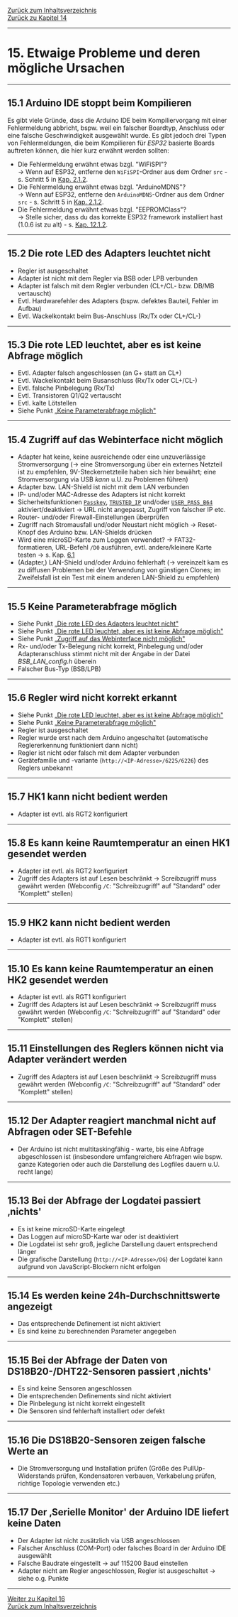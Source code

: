 [Zurück zum Inhaltsverzeichnis](inhaltsverzeichnis.md)  
[Zurück zu Kapitel 14](kap14.md)  
    
---
    
# 15. Etwaige Probleme und deren mögliche Ursachen
---
   
## 15.1 Arduino IDE stoppt beim Kompilieren  
Es gibt viele Gründe, dass die Arduino IDE beim Kompiliervorgang mit einer Fehlermeldung abbricht, bspw. weil ein falscher Boardtyp, Anschluss oder eine falsche Geschwindigkeit ausgewählt wurde. Es gibt jedoch drei Typen von Fehlermeldungen, die beim Kompilieren für *ESP32* basierte Boards auftreten können, die hier kurz erwähnt werden sollten:  
- Die Fehlermeldung erwähnt etwas bzgl. "WiFiSPI"?  
→ Wenn auf ESP32, entferne den `WiFiSPI`-Ordner aus dem Ordner `src` - s. Schritt 5 in [Kap. 2.1.2](kap02.md#212-installation-auf-dem-esp32).
- Die Fehlermeldung erwähnt etwas bzgl. "ArduinoMDNS"?  
→ Wenn auf ESP32, entferne den `ArduinoMDNS`-Ordner aus dem Ordner `src` - s. Schritt 5 in [Kap. 2.1.2](kap02.md#212-installation-auf-dem-esp32).
- Die Fehlermeldung erwähnt etwas bzgl. "EEPROMClass"?  
→ Stelle sicher, dass du das korrekte ESP32 framework installiert hast (1.0.6 ist zu alt) - s. [Kap. 12.1.2](kap12.md#1212-esp32).  
  
---
  
## 15.2 Die rote LED des Adapters leuchtet nicht

- Regler ist ausgeschaltet
- Adapter ist nicht mit dem Regler via BSB oder LPB verbunden
- Adapter ist falsch mit dem Regler verbunden (CL+/CL- bzw. DB/MB vertauscht)
- Evtl. Hardwarefehler des Adapters (bspw. defektes Bauteil, Fehler im Aufbau)
- Evtl. Wackelkontakt beim Bus-Anschluss (Rx/Tx oder CL+/CL-)  
    
---
    
## 15.3 Die rote LED leuchtet, aber es ist keine Abfrage möglich

- Evtl. Adapter falsch angeschlossen (an G+ statt an CL+)
- Evtl. Wackelkontakt beim Busanschluss (Rx/Tx oder CL+/CL-)
- Evtl. falsche Pinbelegung (Rx/Tx)
- Evtl. Transistoren Q1/Q2 vertauscht
- Evtl. kalte Lötstellen
- Siehe Punkt [„Keine Parameterabfrage möglich"](kap14.md#144-keine-parameterabfrage-möglich)  
    
---
    

## 15.4 Zugriff auf das Webinterface nicht möglich
- Adapter hat keine, keine ausreichende oder eine unzuverlässige Stromversorgung 
(→ eine Stromversorgung über ein externes Netzteil ist zu empfehlen, 9V-Steckernetzteile 
haben sich hier bewährt; eine Stromversorgung via USB *kann* u.U. zu Problemen führen) 
- Adapter bzw. LAN-Shield ist nicht mit dem LAN verbunden 
- IP- und/oder MAC-Adresse des Adapters ist nicht korrekt 
- Sicherheitsfunktionen [`Passkey`](kap05.md), [`TRUSTED_IP`](kap05.md) und/oder [`USER_PASS_B64`](kap05.md)
aktiviert/deaktiviert → URL nicht angepasst, Zugriff von falscher IP etc.
- Router- und/oder Firewall-Einstellungen überprüfen 
- Zugriff nach Stromausfall und/oder Neustart nicht möglich → Reset-Knopf des Arduino bzw. LAN-Shields drücken
- Wird eine microSD-Karte zum Loggen verwendet? → FAT32-formatieren, URL-Befehl `/D0` ausführen, 
evtl. andere/kleinere Karte testen → s. Kap. [6.1](kap06.md#61-loggen-von-daten) 
- (Adapter,) LAN-Shield und/oder Arduino fehlerhaft (→ vereinzelt kam es zu diffusen
Problemen bei der Verwendung von günstigen Clones; im Zweifelsfall ist ein Test mit einem anderen LAN-Shield zu empfehlen)  

    
---
    

## 15.5 Keine Parameterabfrage möglich

- Siehe Punkt [„Die rote LED des Adapters leuchtet nicht"](kap15.md#151-die-rote-led-des-adapters-leuchtet-nicht)
- Siehe Punkt [„Die rote LED leuchtet, aber es ist keine Abfrage möglich"](kap15.md#152-die-rote-led-leuchtet-aber-es-ist-keine-abfrage-möglich)
- Siehe Punkt [„Zugriff auf das Webinterface nicht möglich"](kap15.md#153-zugriff-auf-das-webinterface-nicht-möglich)
- Rx- und/oder Tx-Belegung nicht korrekt, Pinbelegung und/oder Adapteranschluss
stimmt nicht mit der Angabe in der Datei *BSB_LAN_config.h* überein
- Falscher Bus-Typ (BSB/LPB)  
    
---
    

## 15.6 Regler wird nicht korrekt erkannt

- Siehe Punkt [„Die rote LED leuchtet, aber es ist keine Abfrage möglich"](kap15.md#152-die-rote-led-leuchtet-aber-es-ist-keine-abfrage-möglich)
- Siehe Punkt [„Keine Parameterabfrage möglich"](kap15.md#154-keine-parameterabfrage-möglich)  
- Regler ist ausgeschaltet
- Regler wurde erst nach dem Arduino angeschaltet (automatische Reglererkennung funktioniert dann nicht)
- Regler ist nicht oder falsch mit dem Adapter verbunden
- Gerätefamilie und -variante (`http://<IP-Adresse>/6225/6226`) des Reglers unbekannt  
    
---
    

## 15.7 HK1 kann nicht bedient werden

- Adapter ist evtl. als RGT2 konfiguriert  
    
---
    

## 15.8 Es kann keine Raumtemperatur an einen HK1 gesendet werden

- Adapter ist evtl. als RGT2 konfiguriert
- Zugriff des Adapters ist auf Lesen beschränkt → Screibzugriff muss gewährt werden (Webconfig `/C`: "Schreibzugriff" auf "Standard" oder "Komplett" stellen)  
    
---
    

## 15.9 HK2 kann nicht bedient werden

- Adapter ist evtl. als RGT1 konfiguriert  
    
---
    

## 15.10 Es kann keine Raumtemperatur an einen HK2 gesendet werden

- Adapter ist evtl. als RGT1 konfiguriert
- Zugriff des Adapters ist auf Lesen beschränkt → Screibzugriff muss gewährt werden (Webconfig `/C`: "Schreibzugriff" auf "Standard" oder "Komplett" stellen)  
    
---
    

## 15.11 Einstellungen des Reglers können nicht via Adapter verändert werden

- Zugriff des Adapters ist auf Lesen beschränkt → Screibzugriff muss gewährt werden (Webconfig `/C`: "Schreibzugriff" auf "Standard" oder "Komplett" stellen)  
    
---
    

## 15.12 Der Adapter reagiert manchmal nicht auf Abfragen oder SET-Befehle

- Der Arduino ist nicht multitaskingfähig - warte, bis eine Abfrage abgeschlossen ist (insbesondere umfangreichere Abfragen wie bspw. ganze Kategorien oder
auch die Darstellung des Logfiles dauern u.U. recht lange)  
    
---
    

## 15.13 Bei der Abfrage der Logdatei passiert ‚nichts'

- Es ist keine microSD-Karte eingelegt
- Das Loggen auf microSD-Karte war oder ist deaktiviert
- Die Logdatei ist sehr groß, jegliche Darstellung dauert entsprechend länger  
- Die grafische Darstellung (`http://<IP-Adresse>/DG`) der Logdatei kann aufgrund von JavaScript-Blockern nicht erfolgen  
    
---
    

## 15.14 Es werden keine 24h-Durchschnittswerte angezeigt

- Das entsprechende Definement ist nicht aktiviert
- Es sind keine zu berechnenden Parameter angegeben  
    
---
    

## 15.15 Bei der Abfrage der Daten von DS18B20-/DHT22-Sensoren passiert ‚nichts'

- Es sind keine Sensoren angeschlossen
- Die entsprechenden Definements sind nicht aktiviert
- Die Pinbelegung ist nicht korrekt eingestellt
- Die Sensoren sind fehlerhaft installiert oder defekt  
    
---
    

## 15.16 Die DS18B20-Sensoren zeigen falsche Werte an

- Die Stromversorgung und Installation prüfen (Größe des PullUp-Widerstands prüfen,
Kondensatoren verbauen, Verkabelung prüfen, richtige Topologie verwenden etc.)  
    
---
    

## 15.17 Der ‚Serielle Monitor' der Arduino IDE liefert keine Daten

- Der Adapter ist nicht zusätzlich via USB angeschlossen
- Falscher Anschluss (COM-Port) oder falsches Board in der Arduino IDE ausgewählt
- Falsche Baudrate eingestellt → auf 115200 Baud einstellen
- Adapter nicht am Regler angeschlossen, Regler ist ausgeschaltet → siehe o.g. Punkte  
    
---
    
     
     
[Weiter zu Kapitel 16](kap16.md)      
[Zurück zum Inhaltsverzeichnis](inhaltsverzeichnis.md)   
    



